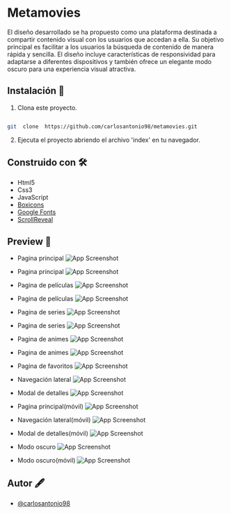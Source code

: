 
# Metamovies

El diseño desarrollado se ha propuesto como una plataforma destinada a compartir contenido visual con los usuarios que accedan a ella. Su objetivo principal es facilitar a los usuarios la búsqueda de contenido de manera rápida y sencilla. El diseño incluye características de responsividad para adaptarse a diferentes dispositivos y también ofrece un elegante modo oscuro para una experiencia visual atractiva.

## Instalación 🔧

1. Clona este proyecto.

```bash

git  clone  https://github.com/carlosantonio98/metamovies.git

```

2. Ejecuta el proyecto abriendo el archivo 'index' en tu navegador.

## Construido con 🛠️

-  Html5
-  Css3
-  JavaScript
- [Boxicons](https://boxicons.com/)
- [Google Fonts](https://fonts.google.com/)
- [ScrollReveal](https://scrollrevealjs.org/)
  
## Preview 📸

- Pagina principal
![App Screenshot](https://i.imgur.com/bqHdjPe.png)

- Pagina principal
![App Screenshot](https://i.imgur.com/SaUlVD1.png)

- Pagina de películas
![App Screenshot](https://i.imgur.com/XTx06KK.png)

- Pagina de películas
![App Screenshot](https://i.imgur.com/XwhA1uF.png)

- Pagina de series
![App Screenshot](https://i.imgur.com/zCYoVVJ.png)

- Pagina de series
![App Screenshot](https://i.imgur.com/sujexYp.png)

- Pagina de animes
![App Screenshot](https://i.imgur.com/XKzWZjw.png)

- Pagina de animes
![App Screenshot](https://i.imgur.com/ExPTcqS.png)

- Pagina de favoritos
![App Screenshot](https://i.imgur.com/yRElTmN.png)

- Navegación lateral
![App Screenshot](https://i.imgur.com/IQsLOus.png)

- Modal de detalles
![App Screenshot](https://i.imgur.com/rRBEj5G.png)

- Pagina principal(móvil)
![App Screenshot](https://i.imgur.com/tovOPa7.png)

- Navegación lateral(móvil)
![App Screenshot](https://i.imgur.com/2adXrQy.png)

- Modal de detalles(móvil)
![App Screenshot](https://i.imgur.com/OyEaix5.png)

- Modo oscuro
![App Screenshot](https://i.imgur.com/g3jXBRa.png)

- Modo oscuro(móvil)
![App Screenshot](https://i.imgur.com/Tm35ZXn.png)

## Autor 🖋️

-  [@carlosantonio98](https://github.com/carlosantonio98)
